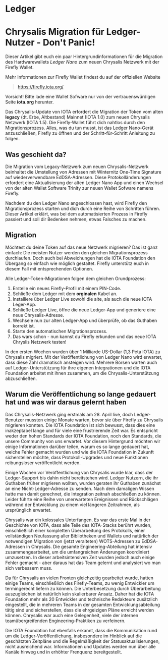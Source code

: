 <!--
---article_info
title: Chrysalis Migration für Ledger-Nutzer
author: [author_1]
reviews: [DanieKrie, reviewer_2]
---
-->

# Ledger 

# Chrysalis Migration für Ledger-Nutzer - Don't Panic!
Dieser Artikel gibt euch ein paar Hintergrundinformationen für die Migration des Hardwarewallets *Ledger Nano* zum neuen Chrysalis Netzwerk mit der Firefly Wallet.

Mehr Informationen zur Firefly Wallet findest du auf der offiziellen Website 
> https://firefly.iota.org/

Vorsicht! Bitte lade eine Wallet Sofware nur von der vertrauenswürdigen Seite **iota.org** herunter.

Das Chrysalis-Update von IOTA erfordert die Migration der Token vom alten **legacy** (dt. Erbe, Altbestand) Mainnet (IOTA 1.0) zum neuen Chrysalis Netzwerk (IOTA 1.5). Die Firefly-Wallet führt dich nahtlos durch den Migrationsprozess. Alles, was du tun musst, ist das Ledger Nano-Gerät anzuschließen, Firefly zu öffnen und der Schritt-für-Schritt Anleitung zu folgen.

## Was geschieht da?
Die Migration vom Legacy-Netzwerk zum neuen Chrysalis-Netzwerk beinhaltet die Umstellung von Adressen mit Winternitz One-Time Signature auf wiederverwendbare EdDSA-Adressen. Diese Protokolländerungen erfordert eine Aktualisierung der alten Ledger Nano App und einen Wechsel von der alten Wallet Software Trinity zur neuen Wallet Sofware namens Firefly.

Nachdem du den Ledger Nano angeschlossen hast, wird Firefly den Migrationsprozess starten und dich durch eine Reihe von Schritten führen. Dieser Artikel erklärt, was bei dem automatisierten Prozess in Firefly passiert und soll dir Bedenken nehmen, etwas Falsches zu machen.

## Migration
Möchtest du deine Token auf das neue Netzwerk migrieren? Das ist ganz einfach: Die meisten Nutzer werden den gleichen Migrationsprozess durchlaufen. Doch auch bei Abweichungen hat die IOTA Foundation den Übergang so einfach wie möglich gestaltet. Firefly unterstütz euch in diesem Fall mit entsprechenden Optionen.


Alle Ledger-Token-Migrationen folgen dem gleichen Grundprozess:

1. Erstelle ein neues Firefly-Profil mit einem PIN-Code.
2. Schließe dem Ledger mit dem **orginalen** Kabel an.
3. Installiere über Ledger Live sowohl die alte, als auch die neue IOTA Leger-App.
4. Schließe Ledger Live, öffne die neue Ledger-App und generiere eine neue Chrysalis-Adresse.
5. Wechsele nun zur alten Ledger-App und überprüfe, ob das Guthaben korrekt ist.
6. Starte den automatischen Migrationsprozess.
7. Das wars schon - nun kannst du Firefly erkunden und das neue IOTA Chryslis Netzwerk testen!

In den ersten Wochen wurden über 1 Milliarde US-Dollar (1,3 Peta IOTA) zu Chrysalis migriert. Mit der Veröffentlichung von Ledger Nano wird erwartet, dass diese Zahl dramatisch ansteigen wird. Mehrere Börsen warten auch auf Ledger-Unterstützung für ihre eigenen Integrationen und die IOTA Foundation arbeitet mit ihnen zusammen, um die Chrysalis-Unterstützung abzuschließen.

## Warum die Veröffentlichung so lange gedauert hat und was wir daraus gelernt haben
Das Chrysalis-Netzwerk ging erstmals am 28. April live, doch Ledger-Benutzer mussten einige Monate warten, bevor sie über Firefly zu Chrysalis migrieren konnten. Die IOTA Foundation ist sich bewusst, dass dies eine inakzeptabel lange und für viele eine frustrierende Zeit war. Es entspricht weder den hohen Standards der IOTA Foundation, noch den Standards, die unsere Community von uns erwartet. Vor diesem Hintergrund möchten wir einige Informationen darüber teilen, warum es so lange gedauert hat, welche Fehler gemacht wurden und wie die IOTA Foundation in Zukunft sicherstellen möchte, dass Protokoll-Upgrades und neue Funktionen reibungsloser veröffentlicht werden.

Einige Wochen vor Veröffentlichung von Chrysalis wurde klar, dass der Ledger-Support bis dahin nicht bereitstehen wird. Ledger Nutzern, die ihr Guthaben früher migrieren wollten, wurden geraten ihr Guthaben zunächst an eine Nicht-Ledger-Adresse zu senden. Nach dem damaligen Wissen hatte man damit gerechnet, die Integration zeitnah abschließen zu können. Leider führte eine Reihe von unerwarteten Ereignissen und Rückschlägen während der Entwicklung zu einem viel längeren Zeitrahmen, als ursprünglich erwartet.

Chrysalis war ein kolossales Unterfangen. Es war das erste Mal in der Geschichte von IOTA, dass alle Teile des IOTA-Stacks berührt wurden, einschließlich einer kompletten Überarbeitung des Protokolls, einer vollständigen Neufassung aller Bibliotheken und Wallets und natürlich der notwendigen Migration von (jetzt veralteten) WOTS-Adressen zu EdDSA-Adressen in Chrysalis. Die gesamte Engineering-Abteilung hat intensiv zusammengearbeitet, um die umfangreichen Änderungen koordiniert umzusetzen. In dieser arbeitsintensiven Zeit wurden jedoch auch einige Fehler gemacht - aber daraus hat das Team gelernt und analysiert wo man sich verbessern muss.

Da für Chrysalis an vielen Fronten gleichzeitig gearbeitet wurde, hatten einige Teams, einschließlich des Firefly-Teams, zu wenig Entwickler um termingerecht liefern zu können. Die Unterbesetzung durch Überarbeitung auszugleichen ist natürlich kein skalierbarer Ansatz. Daher hat die IOTA Foundation mehr als 20 Entwickler und technische Redakteure zusätzlich eingestellt, die in mehreren Teams in der gesamten Entwicklungsabteilung tätig sind und sicherstellen, dass die ehrgeizigen Pläne erreicht werden können. Chrysalis war auch eine Gelegenheit, viele der internen teamübergreifenden Engineering-Praktiken zu verfeinern.

Die IOTA Foundation hat ebenfalls erkannt, dass die Kommunikation rund um die Ledger-Veröffentlichung, insbesondere im Hinblick auf die geschätzten Zeitpläne und die Regelmäßigkeit der Statusaktualisierungen, nicht ausreichend war. Informationen und Updates werden nun über alle Kanäle hinweg und in erhöhter Frenquenz bereitgestellt.

